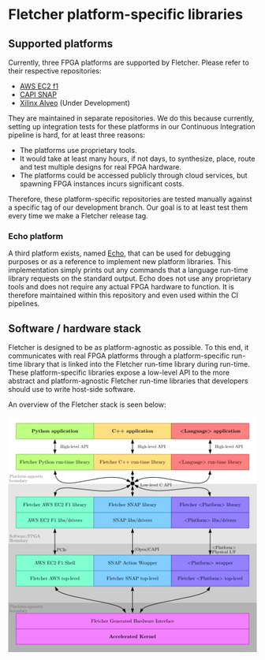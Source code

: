 # Fletcher platform-specific libraries

## Supported platforms
Currently, three FPGA platforms are supported by Fletcher. 
Please refer to their respective repositories:
* [AWS EC2 f1](https://github.com/abs-tudelft/fletcher-aws)
* [CAPI SNAP](https://github.com/abs-tudelft/fletcher-snap)
* [Xilinx Alveo](https://github.com/abs-tudelft/fletcher-alveo) (Under Development)

They are maintained in separate repositories. We do this because currently, setting up integration tests for these 
platforms in our Continuous Integration pipeline is hard, for at least three reasons:
* The platforms use proprietary tools.
* It would take at least many hours, if not days, to synthesize, place, route and test multiple designs for real 
FPGA hardware.
* The platforms could be accessed publicly through cloud services, but spawning FPGA instances incurs significant 
costs.

Therefore, these platform-specific repositories are tested manually against a specific tag of our development branch. 
Our goal is to at least test them every time we make a Fletcher release tag.

### Echo platform
A third platform exists, named [Echo](echo), that can be used for debugging purposes or as a reference to implement new 
platform libraries. This implementation simply prints out any commands that a language run-time library requests on 
the standard output. Echo does not use any proprietary tools and does not require any actual FPGA hardware to function.
It is therefore maintained within this repository and even used within the CI pipelines.

## Software / hardware stack

Fletcher is designed to be as platform-agnostic as possible. To this end, it communicates with real FPGA platforms 
through a platform-specific run-time library that is linked into the Fletcher run-time library during run-time. These
platform-specific libraries expose a low-level API to the more abstract and platform-agnostic Fletcher run-time 
libraries that developers should use to write host-side software.

An overview of the Fletcher stack is seen below:

![Fletcher stack](fletcher-stack.svg)

